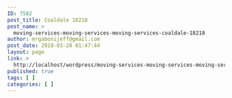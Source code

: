 ```yaml
---
ID: 7582
post_title: Coaldale 18218
post_name: >
  moving-services-moving-services-moving-services-coaldale-18218
author: mrgabonijeff@gmail.com
post_date: 2018-03-28 01:47:44
layout: page
link: >
  http://localhost/wordpress/moving-services-moving-services-moving-services-coaldale-18218/
published: true
tags: [ ]
categories: [ ]
---
```

